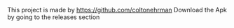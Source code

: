 This project is made by https://github.com/coltonehrman
Download the  Apk by going to the releases section 
